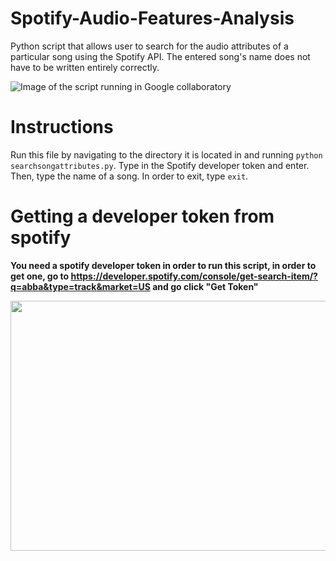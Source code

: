 # Spotify-Audio-Features-Analysis
Python script that allows user to search for the audio attributes of a particular song using the Spotify API. 
The entered song's name does not have to be written entirely correctly.

![Image of the script running in Google collaboratory](https://github.com/19neloyk/Search-Song_Attributes/blob/main/Screen%20Shot%202021-01-01%20at%201.11.47%20AM.png)

# Instructions
Run this file by navigating to the directory it is located in and running `python searchsongattributes.py`.
Type in the Spotify developer token and enter.
Then, type the name of a song.
In order to exit, type `exit`.

# Getting a developer token from spotify
**You need a spotify developer token in order to run this script, in order to get one, go to https://developer.spotify.com/console/get-search-item/?q=abba&type=track&market=US and go click "Get Token"**

<img src="https://github.com/19neloyk/Search-Song_Attributes/blob/main/Screen%20Shot%202021-01-01%20at%201.10.45%20AM.png" width="700" height="400" />
